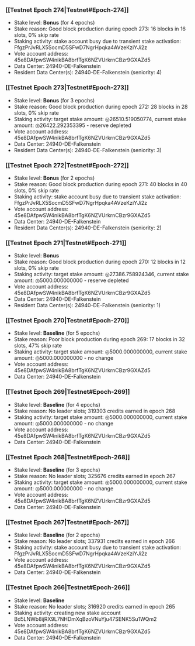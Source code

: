 ### [[Testnet Epoch 274|Testnet#Epoch-274]]
* Stake level: **Bonus** (for 4 epochs)
* Stake reason: Good block production during epoch 273: 16 blocks in 16 slots, 0% skip rate
* Staking activity: stake account busy due to transient stake activation: FfgzPrJvRLX5SocmD5SFwD7NgrHpqka4AVzeKziYJi2z
* Vote account address: 45e8DAfpwSW4nikBA8brfTgK6NZVUrkrnCBzr9GXAZd5
* Data Center: 24940-DE-Falkenstein
* Resident Data Center(s): 24940-DE-Falkenstein (seniority: 4)
### [[Testnet Epoch 273|Testnet#Epoch-273]]
* Stake level: **Bonus** (for 3 epochs)
* Stake reason: Good block production during epoch 272: 28 blocks in 28 slots, 0% skip rate
* Staking activity: target stake amount: ◎26510.519050774, current stake amount: ◎26422.292353395 - reserve depleted
* Vote account address: 45e8DAfpwSW4nikBA8brfTgK6NZVUrkrnCBzr9GXAZd5
* Data Center: 24940-DE-Falkenstein
* Resident Data Center(s): 24940-DE-Falkenstein (seniority: 3)
### [[Testnet Epoch 272|Testnet#Epoch-272]]
* Stake level: **Bonus** (for 2 epochs)
* Stake reason: Good block production during epoch 271: 40 blocks in 40 slots, 0% skip rate
* Staking activity: stake account busy due to transient stake activation: FfgzPrJvRLX5SocmD5SFwD7NgrHpqka4AVzeKziYJi2z
* Vote account address: 45e8DAfpwSW4nikBA8brfTgK6NZVUrkrnCBzr9GXAZd5
* Data Center: 24940-DE-Falkenstein
* Resident Data Center(s): 24940-DE-Falkenstein (seniority: 2)
### [[Testnet Epoch 271|Testnet#Epoch-271]]
* Stake level: **Bonus**
* Stake reason: Good block production during epoch 270: 12 blocks in 12 slots, 0% skip rate
* Staking activity: target stake amount: ◎27386.758924346, current stake amount: ◎5000.000000000 - reserve depleted
* Vote account address: 45e8DAfpwSW4nikBA8brfTgK6NZVUrkrnCBzr9GXAZd5
* Data Center: 24940-DE-Falkenstein
* Resident Data Center(s): 24940-DE-Falkenstein (seniority: 1)
### [[Testnet Epoch 270|Testnet#Epoch-270]]
* Stake level: **Baseline** (for 5 epochs)
* Stake reason: Poor block production during epoch 269: 17 blocks in 32 slots, 47% skip rate
* Staking activity: target stake amount: ◎5000.000000000, current stake amount: ◎5000.000000000 - no change
* Vote account address: 45e8DAfpwSW4nikBA8brfTgK6NZVUrkrnCBzr9GXAZd5
* Data Center: 24940-DE-Falkenstein
### [[Testnet Epoch 269|Testnet#Epoch-269]]
* Stake level: **Baseline** (for 4 epochs)
* Stake reason: No leader slots; 319303 credits earned in epoch 268
* Staking activity: target stake amount: ◎5000.000000000, current stake amount: ◎5000.000000000 - no change
* Vote account address: 45e8DAfpwSW4nikBA8brfTgK6NZVUrkrnCBzr9GXAZd5
* Data Center: 24940-DE-Falkenstein
### [[Testnet Epoch 268|Testnet#Epoch-268]]
* Stake level: **Baseline** (for 3 epochs)
* Stake reason: No leader slots; 325676 credits earned in epoch 267
* Staking activity: target stake amount: ◎5000.000000000, current stake amount: ◎5000.000000000 - no change
* Vote account address: 45e8DAfpwSW4nikBA8brfTgK6NZVUrkrnCBzr9GXAZd5
* Data Center: 24940-DE-Falkenstein
### [[Testnet Epoch 267|Testnet#Epoch-267]]
* Stake level: **Baseline** (for 2 epochs)
* Stake reason: No leader slots; 337931 credits earned in epoch 266
* Staking activity: stake account busy due to transient stake activation: FfgzPrJvRLX5SocmD5SFwD7NgrHpqka4AVzeKziYJi2z
* Vote account address: 45e8DAfpwSW4nikBA8brfTgK6NZVUrkrnCBzr9GXAZd5
* Data Center: 24940-DE-Falkenstein
### [[Testnet Epoch 266|Testnet#Epoch-266]]
* Stake level: **Baseline**
* Stake reason: No leader slots; 316920 credits earned in epoch 265
* Staking activity: creating new stake account Bd5LNWb8ijRX9L7NHDmXqBzoVNuYju47SENK5Su1WQm2
* Vote account address: 45e8DAfpwSW4nikBA8brfTgK6NZVUrkrnCBzr9GXAZd5
* Data Center: 24940-DE-Falkenstein